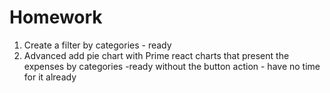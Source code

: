 
# Homework

1. Create a filter by categories - ready
2. Advanced add pie chart with Prime react charts that present the expenses by categories -ready without the button action - have no time for it already
